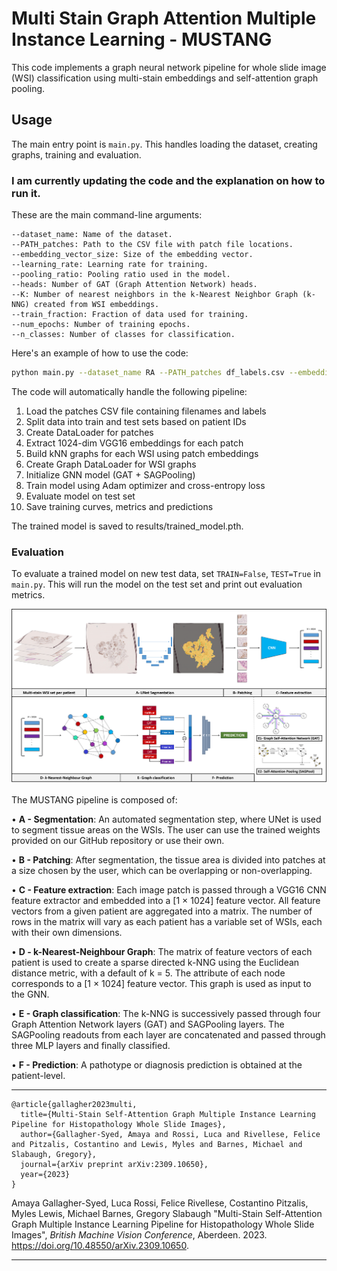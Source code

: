# Multi Stain Graph Attention Multiple Instance Learning - MUSTANG

This code implements a graph neural network pipeline for whole slide image (WSI) classification using multi-stain embeddings and self-attention graph pooling.

## Usage

The main entry point is `main.py`. This handles loading the dataset, creating graphs, training and evaluation. 
### I am currently updating the code and the explanation on how to run it. 

These are the main command-line arguments:

```
--dataset_name: Name of the dataset.
--PATH_patches: Path to the CSV file with patch file locations.
--embedding_vector_size: Size of the embedding vector.
--learning_rate: Learning rate for training.
--pooling_ratio: Pooling ratio used in the model.
--heads: Number of GAT (Graph Attention Network) heads.
--K: Number of nearest neighbors in the k-Nearest Neighbor Graph (k-NNG) created from WSI embeddings.
--train_fraction: Fraction of data used for training.
--num_epochs: Number of training epochs.
--n_classes: Number of classes for classification.
```
Here's an example of how to use the code:

```bash
python main.py --dataset_name RA --PATH_patches df_labels.csv --embedding_vector_size 1024 --learning_rate 0.0001 --pooling_ratio 0.7 --heads 2 --K 5 --train_fraction 0.7 --num_epochs 30 --n_classes 2
```

The code will automatically handle the following pipeline:

1. Load the patches CSV file containing filenames and labels
2. Split data into train and test sets based on patient IDs
3. Create DataLoader for patches
4. Extract 1024-dim VGG16 embeddings for each patch
5. Build kNN graphs for each WSI using patch embeddings
6. Create Graph DataLoader for WSI graphs
7. Initialize GNN model (GAT + SAGPooling)
8. Train model using Adam optimizer and cross-entropy loss
9. Evaluate model on test set
10. Save training curves, metrics and predictions

The trained model is saved to results/trained_model.pth.

### Evaluation

To evaluate a trained model on new test data, set `TRAIN=False`, `TEST=True` in `main.py`. This will run the model on the test set and print out evaluation metrics.

<img src="model_v2.png" alt="MUSTANG pipeline">

The MUSTANG pipeline is composed of:

• <b>A - Segmentation</b>: An automated segmentation step, where UNet is used to segment tissue areas on the WSIs. The user can use the trained weights provided on our GitHub repository or use their own.

• <b>B - Patching</b>: After segmentation, the tissue area is divided into patches at a size chosen by the user, which can be overlapping or non-overlapping.

• <b>C - Feature extraction</b>: Each image patch is passed through a VGG16 CNN feature extractor and embedded into a [1 × 1024] feature vector. All feature vectors from a given patient are aggregated into a matrix. The number of rows in the matrix will vary as each patient has a variable set of WSIs, each with their own dimensions.

• <b>D - k-Nearest-Neighbour Graph</b>: The matrix of feature vectors of each patient is used to create a sparse directed k-NNG using the Euclidean distance metric, with a default of k = 5. The attribute of each node corresponds to a [1 × 1024] feature vector. This graph is used as input to the GNN.

• <b>E - Graph classification</b>: The k-NNG is successively passed through four Graph Attention Network layers (GAT) and SAGPooling layers. The SAGPooling readouts from each layer are concatenated and passed through three MLP layers and finally classified.

• <b>F - Prediction</b>: A pathotype or diagnosis prediction is obtained at the patient-level.


--------------

````
@article{gallagher2023multi,
  title={Multi-Stain Self-Attention Graph Multiple Instance Learning Pipeline for Histopathology Whole Slide Images},
  author={Gallagher-Syed, Amaya and Rossi, Luca and Rivellese, Felice and Pitzalis, Costantino and Lewis, Myles and Barnes, Michael and Slabaugh, Gregory},
  journal={arXiv preprint arXiv:2309.10650},
  year={2023}
}
````

Amaya Gallagher-Syed, Luca Rossi, Felice Rivellese, Costantino Pitzalis, Myles Lewis, Michael Barnes, Gregory Slabaugh "Multi-Stain Self-Attention Graph Multiple Instance Learning Pipeline for Histopathology Whole Slide Images", _British Machine Vision Conference_, Aberdeen. 2023. https://doi.org/10.48550/arXiv.2309.10650.

--------------
